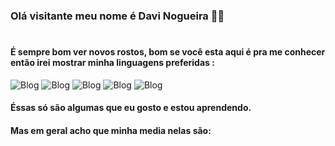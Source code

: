 
### Olá visitante meu nome é Davi Nogueira 👋🤓
#
#### É sempre bom ver novos rostos, bom se você esta aqui é pra me conhecer então irei mostrar minha linguagens preferidas :


![Blog](https://img.shields.io/badge/Python-3776AB?style=for-the-badge&logo=python&logoColor=white) ![Blog](    https://img.shields.io/badge/HTML-239120?style=for-the-badge&logo=html5&logoColor=white) ![Blog](https://img.shields.io/badge/CSS-239120?&style=for-the-badge&logo=css3&logoColor=white) ![Blog](https://img.shields.io/badge/PHP-777BB4?style=for-the-badge&logo=php&logoColor=white) ![Blog](https://img.shields.io/badge/C%23-239120?style=for-the-badge&logo=c-sharp&logoColor=white)

#### Éssas só são algumas que eu gosto e estou aprendendo.

#### Mas em geral acho que minha media nelas são:




